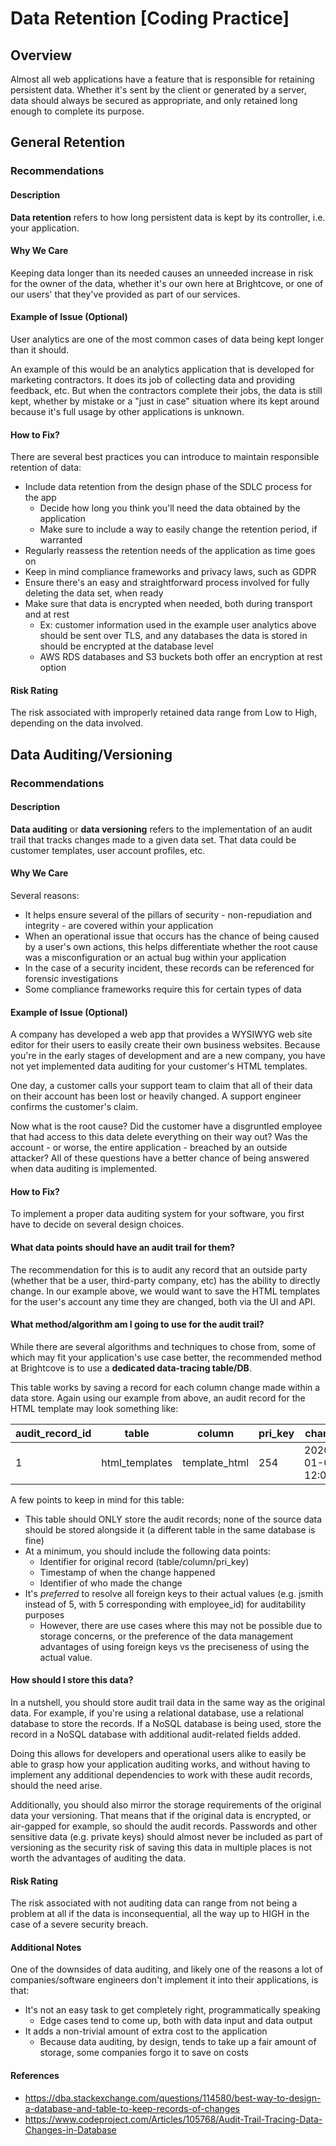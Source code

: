 # Data Retention [Coding Practice]

## Overview

Almost all web applications have a feature that is responsible for retaining persistent data. Whether it's sent by the client or generated by a server, data should always be secured as appropriate, and only retained long enough to complete its purpose.

## General Retention
### Recommendations
#### Description

**Data retention** refers to how long persistent data is kept by its controller, i.e. your application.
#### Why We Care

Keeping data longer than its needed causes an unneeded increase in risk for the owner of the data, whether it's our own here at Brightcove, or one of our users' that they've provided as part of our services.
#### Example of Issue (Optional)

User analytics are one of the most common cases of data being kept longer than it should. 

An example of this would be an analytics application that is developed for marketing contractors. It does its job of collecting data and providing feedback, etc. But when the contractors complete their jobs, the data is still kept, whether by mistake or a "just in case" situation where its kept around because it's full usage by other applications is unknown. 
#### How to Fix?

There are several best practices you can introduce to maintain responsible retention of data:

* Include data retention from the design phase of the SDLC process for the app
  * Decide how long you think you'll need the data obtained by the application
  * Make sure to include a way to easily change the retention period, if warranted
* Regularly reassess the retention needs of the application as time goes on
* Keep in mind compliance frameworks and privacy laws, such as GDPR
* Ensure there's an easy and straightforward process involved for fully deleting the data set, when ready
* Make sure that data is encrypted when needed, both during transport and at rest
    * Ex: customer information used in the example user analytics above should be sent over TLS, and any databases the data is stored in should be encrypted at the database level
    * AWS RDS databases and S3 buckets both offer an encryption at rest option
#### Risk Rating

The risk associated with improperly retained data range from Low to High, depending on the data involved.

## Data Auditing/Versioning
### Recommendations
#### Description

**Data auditing** or **data versioning** refers to the implementation of an audit trail that tracks changes made to a given data set. That data could be customer templates, user account profiles, etc.
#### Why We Care

Several reasons:
* It helps ensure several of the pillars of security - non-repudiation and integrity - are covered within your application
* When an operational issue that occurs has the chance of being caused by a user's own actions, this helps differentiate whether the root cause was a misconfiguration or an actual bug within your application
* In the case of a security incident, these records can be referenced for forensic investigations
* Some compliance frameworks require this for certain types of data
#### Example of Issue (Optional)

A company has developed a web app that provides a WYSIWYG web site editor for their users to easily create their own business websites. Because you're in the early stages of development and are a new company, you have not yet implemented data auditing for your customer's HTML templates.

One day, a customer calls your support team to claim that all of their data on their account has been lost or heavily changed. A support engineer confirms the customer's claim.

Now what is the root cause? Did the customer have a disgruntled employee that had access to this data delete everything on their way out? Was the account - or worse, the entire application - breached by an outside attacker? All of these questions have a better chance of being answered when data auditing is implemented.
#### How to Fix?

To implement a proper data auditing system for your software, you first have to decide on several design choices.
#### What data points should have an audit trail for them?
The recommendation for this is to audit any record that an outside party (whether that be a user, third-party company, etc) has the ability to directly change. In our example above, we would want to save the HTML templates for the user's account any time they are changed, both via the UI and API.

#### What method/algorithm am I going to use for the audit trail?
While there are several algorithms and techniques to chose from, some of which may fit your application's use case better, the recommended method at Brightcove is to use a **dedicated data-tracing table/DB**.

This table works by saving a record for each column change made within a data store. Again using our example from above, an audit record for the HTML template may look something like:

| audit_record_id | table | column | pri_key | changed | changed_by | originally_created | originally_created_by | original_val | last_val | new_val |
| --------------- | ----- | ------ | ------- | ------- | ---------- | ------------------ | --------------------- | ------------ | -------- | ------- |
| 1 | html_templates | template_html | 254 | 2020-01-01 12:05:46 | jsmith | 2015-03-04 09:33:02 | cthompson | `<INITIAL_HTML>` | `<OLD_HTML>` | `<NEW_HTML>` |

A few points to keep in mind for this table:

- This table should ONLY store the audit records; none of the source data should be stored alongside it (a different table in the same database is fine)
- At a minimum, you should include the following data points:
  - Identifier for original record (table/column/pri_key)
  - Timestamp of when the change happened
  - Identifier of who made the change
- It's _preferred_ to resolve all foreign keys to their actual values (e.g. jsmith instead of 5, with 5 corresponding with employee_id) for auditability purposes
  - However, there are use cases where this may not be possible due to storage concerns, or the preference of the data management advantages of using foreign keys vs the preciseness of using the actual value.
#### How should I store this data?
In a nutshell, you should store audit trail data in the same way as the original data. For example, if you're using a relational database, use a relational database to store the records. If a NoSQL database is being used, store the record in a NoSQL database with additional audit-related fields added.

Doing this allows for developers and operational users alike to easily be able to grasp how your application auditing works, and without having to implement any additional dependencies to work with these audit records, should the need arise.

Additionally, you should also mirror the storage requirements of the original data your versioning. That means that if the original data is encrypted, or air-gapped for example, so should the audit records. Passwords and other sensitive data (e.g. private keys) should almost never be included as part of versioning as the security risk of saving this data in multiple places is not worth the advantages of auditing the data.
#### Risk Rating

The risk associated with not auditing data can range from not being a problem at all if the data is inconsequential, all the way up to HIGH in the case of a severe security breach.

#### Additional Notes

One of the downsides of data auditing, and likely one of the reasons a lot of companies/software engineers don't implement it into their applications, is that:

* It's not an easy task to get completely right, programmatically speaking
  * Edge cases tend to come up, both with data input and data output
* It adds a non-trivial amount of extra cost to the application
  * Because data auditing, by design, tends to take up a fair amount of storage, some companies forgo it to save on costs
#### References

- https://dba.stackexchange.com/questions/114580/best-way-to-design-a-database-and-table-to-keep-records-of-changes
- https://www.codeproject.com/Articles/105768/Audit-Trail-Tracing-Data-Changes-in-Database